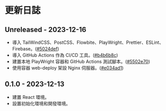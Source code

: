 # 更新日誌

## Unreleased - 2023-12-16
- 導入 TailWindCSS、PostCSS、Flowbite、PlayWright、Prettier、ESLint、Firebase。([#5024def][5024def])
- 導入 GitHub Actions 作為 CI/CD 工具。([#b4b6b8c][b4b6b8c])
- 建置本地 PlayWright 容器和 GitHub Actions 測試腳本。([#5502e70][5502e70])
- 使用容器 web-deploy 架設 Nginx 伺服器。([#e034ad1][e034ad1])

[e034ad1]: https://github.com/sugky7302/my-chat/commit/e034ad1f125f9143aef042aac5e7621f8499bc35
[5502e70]: https://github.com/sugky7302/my-chat/commit/5502e70e0454a52483383c081109d8457cb734c2
[b4b6b8c]: https://github.com/sugky7302/my-chat/commit/b4b6b8c0097fa6eafcd1784e65597bfc0e788487
[5024def]: https://github.com/sugky7302/my-chat/commit/5024def75579b6c71ca97f31b8fedd5c8b0b1bc
## 0.1.0 - 2023-12-13
- 建置 React 環境。
- 設置初始化環境和開發環境。